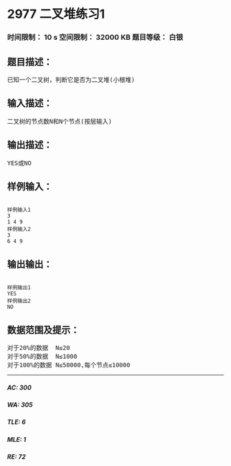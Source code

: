 # 2977 二叉堆练习1   
### 时间限制： 10 s     空间限制： 32000 KB     题目等级： 白银  
## 题目描述：  

<pre>
已知一个二叉树，判断它是否为二叉堆(小根堆)
</pre>
  
  
## 输入描述：  

<pre>
二叉树的节点数N和N个节点(按层输入)
</pre>
  
  
## 输出描述：  

<pre>
YES或NO
</pre>
  
  
## 样例输入：  

<pre><code>
样例输入1
3
1 4 9
样例输入2
3
6 4 9
</code></pre>
  
  
## 输出输出：  

<pre><code>
样例输出1
YES
样例输出2
NO
</code></pre>
  
  
## 数据范围及提示：  

<pre>
对于20%的数据  N≤20
对于50%的数据  N≤1000
对于100%的数据 N≤50000,每个节点≤10000
</pre>
  
  
***  

##### AC: 300  
##### WA: 305  
##### TLE: 6  
##### MLE: 1  
##### RE: 72  
